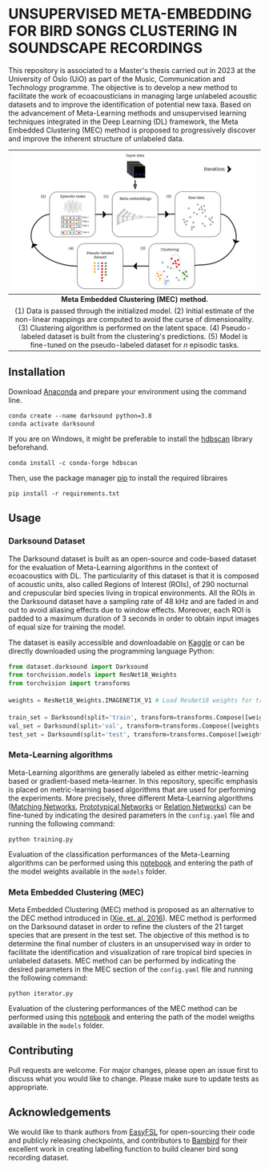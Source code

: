 # UNSUPERVISED META-EMBEDDING FOR BIRD SONGS CLUSTERING IN SOUNDSCAPE RECORDINGS

This repository is associated to a Master's thesis carried out in 2023 at the University of Oslo (UiO) as part of the Music, Communication and Technology programme. The objective is to develop a new method to facilitate the work of ecoacousticians in managing large unlabeled acoustic datasets and to improve the identification of potential new taxa. Based on the advancement of Meta-Learning methods and unsupervised learning techniques integrated in the Deep Learning (DL) framework, the Meta Embedded Clustering (MEC) method is proposed to progressively discover and improve the inherent structure of unlabeled data. 

|![Meta Embedded Clustering (MEC)](https://raw.githubusercontent.com/joachimpoutaraud/darksound/master/notebooks/mec.jpg)|
|:--:| 
| **Meta Embedded Clustering (MEC) method.** 
(1) Data is passed through the initialized model. (2) Initial estimate of the non-linear mappings are computed to avoid the curse of dimensionality. (3) Clustering algorithm is performed on the latent space. (4) Pseudo-labeled dataset is built from the clustering's predictions. (5) Model is fine-tuned on the pseudo-labeled dataset for *n* episodic tasks. |

## Installation
Download [Anaconda](https://www.anaconda.com/products/distribution) and prepare your environment using the command line.
```
conda create --name darksound python=3.8
conda activate darksound
```
If you are on Windows, it might be preferable to install the [hdbscan](https://hdbscan.readthedocs.io/en/latest/index.html) library beforehand.
```
conda install -c conda-forge hdbscan
```

Then, use the package manager [pip](https://pip.pypa.io/en/stable/) to install the required libraires
```
pip install -r requirements.txt
```

## Usage
### Darksound Dataset
The Darksound dataset is built as an open-source and code-based dataset for the evaluation of Meta-Learning algorithms in the context of ecoacoustics with DL. The particularity of this dataset is that it is composed of acoustic units, also called Regions of Interest (ROIs), of 290 nocturnal and crepuscular bird species living in tropical environments. All the ROIs in the Darksound dataset have a sampling rate of 48 kHz and are faded in and out to avoid aliasing effects due to window effects. Moreover, each ROI is padded to a maximum duration of 3 seconds in order to obtain input images of equal size for training the model. 

The dataset is easily accessible and downloadable on [Kaggle](https://www.kaggle.com/datasets/joachipo/darksound) or can be directly downloaded using the programming language Python:

```python
from dataset.darksound import Darksound
from torchvision.models import ResNet18_Weights
from torchvision import transforms

weights = ResNet18_Weights.IMAGENET1K_V1 # Load ResNet18 weights for transformation

train_set = Darksound(split='train', transform=transforms.Compose([weights.transforms()]), download=True)
val_set = Darksound(split='val', transform=transforms.Compose([weights.transforms()]), download=True)
test_set = Darksound(split='test', transform=transforms.Compose([weights.transforms()]), download=True)
```

### Meta-Learning algorithms
Meta-Learning algorithms are generally labeled as either metric-learning based or gradient-based meta-learner. In this repository, specific emphasis is placed on metric-learning based algorithms that are used for performing the experiments. More precisely, three different Meta-Learning algorithms ([Matching Networks](https://arxiv.org/pdf/1606.04080.pdf), [Prototypical Networks](https://arxiv.org/pdf/1703.05175.pdf) or [Relation Networks](https://arxiv.org/pdf/1711.06025.pdf)) can be fine-tuned by indicating the desired parameters in the `config.yaml` file and running the following command:

```
python training.py
```
Evaluation of the classification performances of the Meta-Learning algorithms can be performed using this [notebook](https://github.com/joachimpoutaraud/darksound/blob/master/notebooks/02-model_evaluation.ipynb) and entering the path of the model weights available in the `models` folder.

### Meta Embedded Clustering (MEC)
Meta Embedded Clustering (MEC) method is proposed as an alternative to the DEC method introduced in ([Xie, et. al, 2016](https://arxiv.org/pdf/1511.06335.pdf)). MEC method is performed on the Darksound dataset in order to refine the clusters of the 21 target species that are present in the test set. The objective of this method is to determine the final number of clusters in an unsupervised way in order to facilitate the identification and visualization of rare tropical bird species in unlabeled datasets. MEC method can be performed by indicating the desired parameters in the MEC section of the `config.yaml` file and running the following command:

```
python iterator.py
```
Evaluation of the clustering performances of the MEC method can be performed using this [notebook](https://github.com/joachimpoutaraud/darksound/blob/master/notebooks/03-clustering_evaluation.ipynb) and entering the path of the model weigths available in the `models` folder.


## Contributing
Pull requests are welcome. For major changes, please open an issue first to discuss what you would like to change. Please make sure to update tests as appropriate.

## Acknowledgements
We would like to thank authors from [EasyFSL](https://github.com/sicara/easy-few-shot-learning) for open-sourcing their code and publicly releasing checkpoints, and contributors to [Bambird](https://github.com/ear-team/bambird) for their excellent work in creating labelling function to build cleaner bird song recording dataset.
